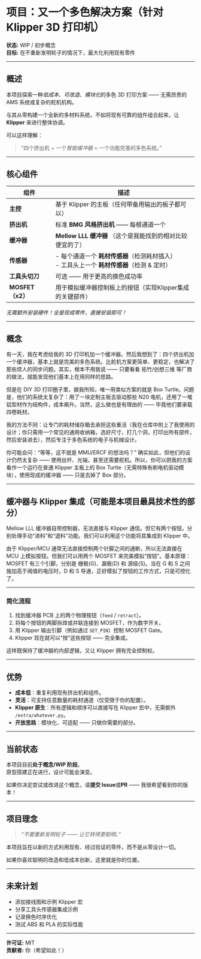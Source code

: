 # 项目：又一个多色解决方案（针对 Klipper 3D 打印机）
**状态:** WIP / 初步概念  
**目标:** 在不重新发明轮子的情况下，最大化利用现有零件  

---

## 概述  

本项目探索一种*低成本*、*可改造*、*模块化*的多色 3D 打印方案 —— 无需昂贵的 AMS 系统或复杂的舵机机构。  

与其从零构建一个全新的多材料系统，不如将现有可靠的组件组合起来，让 **Klipper** 来进行整体协调。  

可以这样理解：  
> “四个挤出机 + 一个*智能缓冲器* = 一个功能完善的多色系统。”  

---

## 核心组件  

| 组件 | 描述 |
|------------|-------------|
| **主控** | 基于 Klipper 的主板（任何带备用输出的板子都可以） |
| **挤出机** | 标准 **BMG 风格挤出机** —— 每根通道一个 |
| **缓冲器** | **Mellow LLL 缓冲器** （这个是我能找到的相对比较便宜的了）|
| **传感器** | - 每个通道一个 **耗材传感器**（检测耗材插入）<br>- 工具头上一个 **耗材传感器**（检测 & 定时） |
| **工具头切刀** | 可选 —— 用于更高的换色成功率 |
| **MOSFET（x2）** | 用于模拟缓冲器控制板上的按钮（实现Klipper集成的关键部件） |

*无需额外安装硬件！全是现成零件，直接安装即可！*

---

## 概念  

有一天，我在考虑给我的 3D 打印机加一个缓冲器。然后我想到了：四个挤出机加一个缓冲器，基本上就是完美的多色系统。比舵机方案更简单、更稳定，也解决了那些烦人的同步问题。其实，根本不用我说 —— 只要看看 拓竹/创想三维 等厂商的做法，就能发现他们基本上在用同样的思路。  

但是在 DIY 3D 打印圈子里，据我所知，唯一用类似方案的就是 Box Turtle。问题是，他们的系统太复杂了：用了一块定制主板去驱动那些 N20 电机，还用了一堆铝型材作为结构件，成本飙升。当然，这么做也是有理由的 —— 毕竟他们要承载四卷耗材。  

我的方法不同：让专门的耗材储存箱去承担这些重活（我在仓库中附上了我使用的设计；你只需用一个常见的通用收纳箱，选好尺寸，打几个洞，打印出所有部件，然后安装进去），然后专注于多色系统的电子与机械设计。  

你可能会问：“等等，这不就是 MMU/ERCF 的想法吗？” 确实如此，但他们的设计仍然太复杂 —— 使用丝杆、光轴，甚至还需要舵机。所以，你可以把我的方案看作一个运行在普通 Klipper 主板上的 Box Turtle（无需特殊有刷电机驱动模块），使用现成的缓冲器 —— 只是去掉了 Box 部分。

---

## 缓冲器与 Klipper 集成（可能是本项目最具技术性的部分）  
Mellow LLL 缓冲器自带控制器，无法直接与 Klipper 通信。但它有两个按钮，分别处理手动“进料”和“退料”功能。我们可以利用这个功能将其集成到 Klipper 中。  

由于 Klipper/MCU 通常无法直接控制两个针脚之间的通断，所以无法直接在 MCU 上模拟按钮。但我们可以用两个 MOSFET 来完美模拟“按钮”。基本原理：MOSFET 有三个引脚，分别是 栅极(G)、漏极(D) 和 源级(S)。当在 G 和 S 之间施加高于阈值的电压时，D 和 S 导通，正好模拟了按钮的工作方式，只是可控化了。

---

### 简化流程  
1. 找到缓冲器 PCB 上的两个物理按钮（`feed` / `retract`）。  
2. 将每个按钮的两脚拆焊或并联连接到 MOSFET，作为数字开关。  
3. 用 Klipper 输出引脚（例如通过 `SET_PIN`）控制 MOSFET Gate。  
4. Klipper 现在就可以“按”这些按钮 —— 完全集成。  

这样既保持了缓冲器的内部逻辑，又让 Klipper 拥有完全控制权。  

---

## 优势  

- **成本低**：重复利用现有挤出机和组件。  
- **灵活**：可支持任意数量的耗材通道（仅受限于你的配置）。  
- **Klipper 原生**：所有逻辑和顺序可以直接写在 Klipper 宏中，无需额外 `/extra/whatever.py`。  
- **开放思路**：模块化、可适配 —— 只做你需要的部分。  

---

## 当前状态  

本项目目前**处于概念/WIP 阶段**。  
原型搭建正在进行，设计可能会演变。  

如果你决定尝试或改进这个概念，请**提交 Issue**或**PR** —— 我很希望看到你的版本！  

---

## 项目理念  

> *“不要重新发明轮子 —— 让它转得更聪明。”*  

本项目旨在以新的方式利用现有、经过验证的零件，而不是从零设计一切。  

如果你喜欢聪明的改造和低成本创新，这里就是你的位置。  

---

## 未来计划  

- 添加接线图和示例 Klipper 宏  
- 分享工具头传感器集成示例  
- 记录换色时序优化  
- 测试 ABS 和 PLA 的实际性能  

---

**许可证:** MIT  
**贡献者:** 你（希望如此！）  
